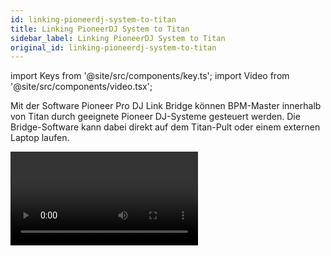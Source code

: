 ```yaml
---
id: linking-pioneerdj-system-to-titan
title: Linking PioneerDJ System to Titan
sidebar_label: Linking PioneerDJ System to Titan
original_id: linking-pioneerdj-system-to-titan
---
```


import Keys from '@site/src/components/key.ts';
import Video from '@site/src/components/video.tsx';

Mit der Software Pioneer Pro DJ Link Bridge können BPM-Master innerhalb
von Titan durch geeignete Pioneer DJ-Systeme gesteuert werden. Die
Bridge-Software kann dabei direkt auf dem Titan-Pult oder einem externen
Laptop laufen.

<Video videoId="vwr1DBJjBbw" title="PioneerDJ Integration" />

Titan und das Pioneer-System verbinden
--------------------------------------

Titan und das Pioneer-System müssen sich im gleichen Netzwerk befinden.
Die Pioneer-Geräte gestatten keine explizite Netzwerk-Konfiguration. Es
ist vielmehr ein DHCP-Server oder eine automatische Adressvergabe per
mDNS erforderlich, zu erkennen an einer automatischen Adresse wie
169.254.\*.\* Nutzt man gleichzeitig Art-Net oder sACN im gleichen
Netzwerk, so kann die Einrichtung kompliziert werden, da viele externe
Geräte auf bestimmte Adressbereiche festgelegt sind.

### Pioneer Bridge auf dem Pult

Verwendet man Art-Net/sACN nicht oder hat getrennte
Netzwerkschnittstellen zur Verfügung, dann kann Pioneer Bridge direkt
auf dem Pult laufen. Dabei sollte man unbedingt einen Netzwerk-Switch
verwenden; hat das Pult keinen solchen eingebaut (wie etwa das Arena),
so ist ein externer Switch erforderlich.

Starten Sie die Pro DJ Link Bridge Software über das Menü **Tools \>
Additional Programs**.

-   Wenn erforderlich lässt sich dies mit **Tools \> Control Panel \> 
	Run on Startup** automatisch starten, etwa in Clubs, wo
    das Programm immer benötigt wird.

![Pro-DJ link bridge command on shell menu](/docs/images/Pro-DJ-link-bridge-command-on-shell-menu-2.png)

Auf dem Reiter 'Interface' zeigt die Bridge-Software die
Netzwerkadresse an, die von den Pioneer-Geräten verwendet wird. Das
Pult muss im gleichen Adressbereich sein. Verwendet man DHCP, so
kann man auch das Pult zur Verwendung von DHCP einrichten, oder man
vergibt eine geeignete Adresse statisch. Verwendet das
Pioneer-System z.B. 169.254.225.212, so kann man das Pult auch
statisch auf 169.254.225.1 setzen (wenn diese Adresse nicht
anderweitig verwendet wird).

![Pro-DJ link bridge command on shell menu](/docs/images/Pro-DJ-link-bridge-command-on-shell-menu.png)

-   Ist alles richtig eingerichtet und verbunden, so zeigt die
    Bridge-Software grüne Symbole sowohl für das Pult als auch das/die
    Pioneer-Geräte.

-   Manche Art-Net/sACN-Geräte können auch im Adressbereich
    169.254.\*.\* betrieben werden. In diesem Fall funktioniert auch
    Art-Net/sACN und Pioneer DJ über das gleiche Netzwerk.

### Pioneer Bridge auf einem separaten Computer

Will oder muss man die Bridge-Software auf einem separaten Computer
laufen lassen, so kann man die Software einzeln von der Pioneer-Website
herunterladen und installieren.

Sind getrennte Netzwerkbereiche erforderlich, so benötigt man einen
Computer mit zwei Netzwerkanschlüssen.

Ist alles richtig eingerichtet und verbunden, so zeigt die
Bridge-Software grüne Symbole sowohl für das Pult als auch das/die
Pioneer-Geräte.

Das PioneerDJ-Fenster
---------------------

Zum Öffnen des Fensters drücken Sie zweimal auf <Keys.HardKey>View / Open</Keys.HardKey> und klicken
auf den Button <Keys.SoftKey>PioneerDJ</Keys.SoftKey>.

![Pioneer Workspace window](/docs/images/Pioneer-Workspace-window.png)

Im oberen Bereich wird das Signal des laufenden Tracks groß
(detailliert) und klein (dafür der ganze Track) angezeigt. Mehrere
Tracks können übereinander angezeigt werden.

Darunter werden Details zur jedem gerade laufenden Track eingeblendet.

Ganz unten werden die verbundenen Pioneer-Decks grün angezeigt.

Um einen Track als Master auszuwählen, klickt man links oder unten auf
die Tracknummer. Der aktuell als Master verwendete Track wird durch ein
rotes M angezeigt; dieser kann zum Steuern der BPM-Master verwendet
werden.

Mittel Kontextfunktinen lässt sich die Anzeige der einzelnen Elemente
jeweils aktivieren oder abschalten (große und kleine Signalanzeige,
Track-Details und Statusleiste).

![Pioneer context menu buttons](/docs/images/Pioneer-context-menu-buttons.png)

-	Mit <Keys.SoftKey>Zoom</Keys.SoftKey> wird die Vergrößerung der großen Signalanzeige eingestellt.

-	Mit <Keys.SoftKey>Change Layout</Keys.SoftKey> kann zwischen verschiedenen Layouts des Fensters
	umgeschaltet werden:
	-	<Keys.SoftKey>Full</Keys.SoftKey> -- Anzeige aller laufenden Tacks\
	-	<Keys.SoftKey>Master</Keys.SoftKey> -- Anzeige nur des aktuellen Master-Tracks\
	-	<Keys.SoftKey>Condensed</Keys.SoftKey> -- Details werden für alle Tracks angezeigt, die
		Signalkurve aber nur für den aktuellen Master-Track. Der Master-Track
		kann durch Anklicken der Tracknummer im Detail-Bereich (unten) gewählt
		werden. 

BPM-Master per Pioneer DJ triggern
----------------------------------

Dazu muss zunächst ein [BPM Master](../running-the-show/playback-controls.md#optionen-für-bpm-master) 
definiert werden. Für diesen kann dann wie folgt PioneerDJ als Trigger
eingerichtet werden.

Öffnen Sie das System-Menü (per <Keys.HardKey>Avo</Keys.HardKey> + <Keys.HardKey>Disk</Keys.HardKey>) und wählen 
 <Keys.SoftKey>Triggers</Keys.SoftKey>. Darauf öffnet sich das Fenster 'Trigger'.
1.	Fügen Sie mit dem <Keys.ContextKey>+</Keys.ContextKey> *unten links* ein neues Trigger-Set hinzu
	und geben Sie diesem einen geeigneten Namen, z.B. ‚Pioneer'.
2.	Legen Sie nun mit dem <Keys.ContextKey>+</Keys.ContextKey> *unten rechts* oder mit der Menütaste
	<Keys.SoftKey>Add Trigger</Keys.SoftKey> einen neuen Trigger an.
3.	Setzen Sie <Keys.SoftKey>Trigger Type</Keys.SoftKey> auf <Keys.SoftKey>Item</Keys.SoftKey>.
4.	Wählen Sie den zu steuernden BPM-Master (Auswahltaste/Button
	betätigen).
5.	Bei <Keys.SoftKey>Action</Keys.SoftKey> steht nun <Keys.SoftKey>PioneerDJ</Keys.SoftKey>, da dies momentan die einzige
	Option für BPM-Master ist. Bestätigen Sie das mit <Keys.SoftKey>OK</Keys.SoftKey>.
6.	Wählen Sie nun mit <Keys.SoftKey>Deck = </Keys.SoftKey>, welches Pioneer-Deck als Trigger
	verwendet werden soll. Wählt man <Keys.SoftKey>Master</Keys.SoftKey>, so wird immer das im
	PioneerDJ als Master definierte Deck verwendet (rotes M), wählt man
	dagegen Deck 1, 2, 3 oder 4, so wird stets dieses verwendet.
7.	Mit <Keys.SoftKey>Add</Keys.SoftKey> wird schließlich der Trigger eingerichtet und sollte
	ähnlich wie auf dem folgenden Bild aussehen.

![Trigger workspace with Pioneer trigger added](/docs/images/Trigger-workspace-with-Pioneer-trigger-added.png)

Damit ändert sich der Wert des BPM-Masters automatisch bei Änderungen
des steuernden Tracks.

-	Um den BPM-Master wieder manuell zu steuern, kann man den Schalter
    <Keys.SoftKey>BPM Triggers</Keys.SoftKey> im PioneerDJ-Fenster ausschalten.
